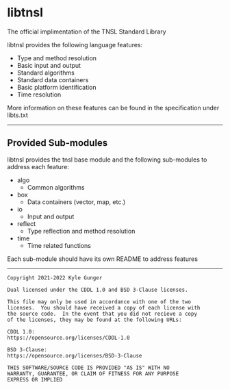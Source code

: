 # libtnsl

The official implimentation of the TNSL Standard Library

libtnsl provides the following language features:
* Type and method resolution
* Basic input and output
* Standard algorithms
* Standard data containers
* Basic platform identification
* Time resolution

More information on these features can be found in the specification under libts.txt

---
## Provided Sub-modules

libtnsl provides the tnsl base module and the following sub-modules to address each feature:
* algo
  * Common algorithms
* box
  * Data containers (vector, map, etc.)
* io
  * Input and output
* reflect
  * Type reflection and method resolution
* time
  * Time related functions

Each sub-module should have its own README to address features

---
	Copyright 2021-2022 Kyle Gunger

	Dual licensed under the CDDL 1.0 and BSD 3-Clause licenses.

	This file may only be used in accordance with one of the two
	licenses.  You should have received a copy of each license with
	the source code.  In the event that you did not recieve a copy
	of the licenses, they may be found at the following URLs:

	CDDL 1.0:
	https://opensource.org/licenses/CDDL-1.0

	BSD 3-Clause:
	https://opensource.org/licenses/BSD-3-Clause

	THIS SOFTWARE/SOURCE CODE IS PROVIDED "AS IS" WITH NO
	WARRANTY, GUARANTEE, OR CLAIM OF FITNESS FOR ANY PURPOSE
	EXPRESS OR IMPLIED
